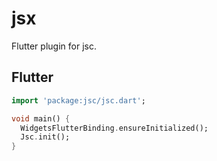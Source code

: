 # jsx

Flutter plugin for jsc.

## Flutter

```dart
import 'package:jsc/jsc.dart';

void main() {
  WidgetsFlutterBinding.ensureInitialized();
  Jsc.init();
}
```
